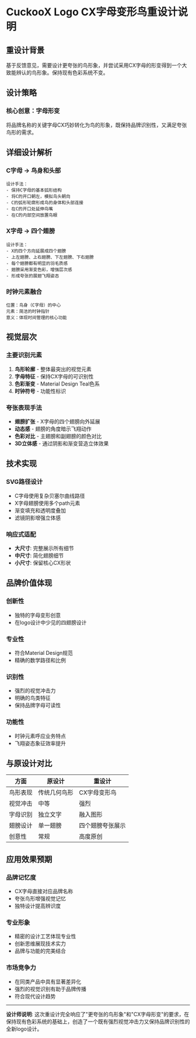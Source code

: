 # CuckooX Logo CX字母变形鸟重设计说明

## 重设计背景

基于反馈意见，需要设计更夸张的鸟形象，并尝试采用CX字母的形变得到一个大致能辨认的鸟形象。保持现有色彩系统不变。

## 设计策略

### 核心创意：字母形变
将品牌名称的关键字母CX巧妙转化为鸟的形象，既保持品牌识别性，又满足夸张鸟形的需求。

## 详细设计解析

### C字母 → 鸟身和头部
```
设计手法：
- 保持C字母的基本弧形结构
- 将C的开口朝左，模拟鸟头朝向
- C的弧形轮廓形成鸟的身体和头部连接
- 在C的开口处延伸鸟嘴
- 在C的内部空间放置鸟眼
```

### X字母 → 四个翅膀
```
设计手法：
- X的四个方向延展成四个翅膀
- 上左翅膀、上右翅膀、下左翅膀、下右翅膀
- 每个翅膀都有明显的羽毛质感
- 翅膀采用渐变色彩，增强层次感
- 形成夸张的展翅飞翔姿态
```

### 时钟元素融合
```
位置：鸟身（C字母）的中心
元素：简洁的时钟指针
意义：体现时间管理的核心功能
```

## 视觉层次

### 主要识别元素
1. **鸟形轮廓** - 整体最突出的视觉元素
2. **字母特征** - 保持CX字母的可识别性
3. **色彩渐变** - Material Design Teal色系
4. **时钟符号** - 功能性标识

### 夸张表现手法
- **翅膀扩张** - X字母的四个翅膀向外延展
- **动态感** - 翅膀的角度暗示飞翔动作
- **色彩对比** - 主翅膀和副翅膀的颜色对比
- **3D立体感** - 通过阴影和渐变营造立体效果

## 技术实现

### SVG路径设计
- C字母使用复杂贝塞尔曲线路径
- X字母翅膀使用多个path元素
- 渐变填充和透明度叠加
- 滤镜阴影增强立体感

### 响应式适配
- **大尺寸**: 完整展示所有细节
- **中尺寸**: 简化翅膀细节
- **小尺寸**: 保留核心CX形状

## 品牌价值体现

### 创新性
- 独特的字母变形创意
- 在logo设计中少见的四翅膀设计

### 专业性
- 符合Material Design规范
- 精确的数学路径和比例

### 识别性
- 强烈的视觉冲击力
- 明确的鸟类特征
- 保持品牌字母可读性

### 功能性
- 时钟元素呼应业务特点
- 飞翔姿态象征效率提升

## 与原设计对比

| 方面 | 原设计 | 重设计 |
|------|--------|--------|
| 鸟形表现 | 传统几何鸟形 | CX字母变形鸟 |
| 视觉冲击 | 中等 | 强烈 |
| 字母识别 | 独立文字 | 融入图形 |
| 翅膀设计 | 单一翅膀 | 四个翅膀夸张展示 |
| 创意性 | 常规 | 高度原创 |

## 应用效果预期

### 品牌记忆度
- CX字母直接对应品牌名称
- 夸张鸟形增强视觉记忆
- 独特设计提高辨识度

### 专业形象
- 精密的设计工艺体现专业性
- 创新思维展现技术实力
- 品牌与功能的完美结合

### 市场竞争力
- 在同类产品中具有显著差异化
- 强烈的视觉识别有助于品牌传播
- 符合现代设计趋势

---

**设计师说明**: 这次重设计完全响应了"更夸张的鸟形象"和"CX字母形变"的要求，在保持现有色彩系统的基础上，创造了一个既有强烈视觉冲击力又保持品牌识别性的全新logo设计。 